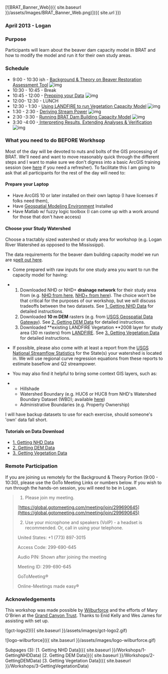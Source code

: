 [![BRAT_Banner_Web]({{ site.baseurl }}/assets/Images/BRAT_Banner_Web.png)]({{ site.url }})

### April 2013 - Logan

### Purpose

Participants will learn about the beaver dam capacity model in BRAT and how to modify the model and run it for their own study areas. 

### Schedule

- 9:00 - 10:30 ish - [Background & Theory on Beaver ](http://brat.joewheaton.org/home/workshops/goog_634673309)[Restoration](http://brat.joewheaton.org/home/workshops/goog_634673309)[ Assessment Tool](http://etal.usu.edu/BRAT/Workshops/1-BRAT_Background.pdf)  ![img](http://brat.joewheaton.org/_/rsrc/1468872180390/home/workshops/april-2013---logan/pdfIcon.png)
- 10:30 - 10:45 - Break
- 10:45 - 12:00 - [Prepping your Data](http://etal.usu.edu/BRAT/Workshops/2-DataPrep.pdf)  ![img](http://brat.joewheaton.org/_/rsrc/1468872180390/home/workshops/april-2013---logan/pdfIcon.png)
- 12:00- 12:30 - LUNCH
- 12:30 - 1:30 - [Using LANDFIRE to run Vegetation Capacity Model](http://etal.usu.edu/BRAT/Workshops/3-VegCapacity.pdf)  ![img](http://brat.joewheaton.org/_/rsrc/1468872180390/home/workshops/april-2013---logan/pdfIcon.png)
- 1:30 - 2:30 - [Deriving Stream Power](http://etal.usu.edu/BRAT/Workshops/4-StreamPower.pdf)  ![img](http://brat.joewheaton.org/_/rsrc/1468872180390/home/workshops/april-2013---logan/pdfIcon.png)
- 2:30 -3:30 - [Running BRAT Dam Building Capacity Model](http://etal.usu.edu/BRAT/Workshops/5-RunningBRAT.pdf)  ![img](http://brat.joewheaton.org/_/rsrc/1468872180390/home/workshops/april-2013---logan/pdfIcon.png)
- 3:30 -4:00 -[ Interpreting Results, Extending Analyses & Verification](http://etal.usu.edu/BRAT/Workshops/6-InterpretingBRAT.pdf)  ![img](http://brat.joewheaton.org/_/rsrc/1468872180390/home/workshops/april-2013---logan/pdfIcon.png)



### What you need to do BEFORE Workhsop

Most of the day will be devoted to nuts and bolts of the GIS processing of BRAT. We'll need and want to move reasonably quick through the different steps and I want to make sure we don't digress into a basic ArcGIS training session (see [here](http://gis.joewheaton.org/assignments/labs/lab01) if you need a refresher). To facilitate this I am going to ask that all participants for the rest of the day will need to:

#### Prepare your Laptop

- Have ArcGIS 10 or later installed on their own laptop (I have licenses if folks need them), 
- Have [Geospatial Modeling Environment](http://www.spatialecology.com/gme/) Installed
- Have Matlab w/ fuzzy logic toolbox (I can come up with a work around for those that don't have access)

#### Choose your Study Watershed

Choose a tractably sized watershed or study area for workshop (e.g. Logan River Watershed as opposed to the Mississippi).



The data requirements for the beaver dam building capacity model we run are s[pelt out here](http://brat.joewheaton.org/home/documentation/manual-implementation/beaver-dam-capacity-model/1-input-data).

- Come prepared with raw inputs for one study area you want to run the capacity model for having:

- 1. Downloaded NHD or NHD+ **drainage network** for their study area from (e.g. [NHD from here](http://nhd.usgs.gov/data.html), [NHD+ from here](http://www.horizon-systems.com/NHDPlus/NHDPlusV2_data.php)). The choice won't be that critical for the purposes of our workshop, but we will discuss tradeoffs between the two datasets. See [1. Getting NHD Data](http://brat.joewheaton.org/home/workshops/april-2013---logan/1-getting-nhd-data) for detailed instructions. 
  2. Downloaded **10 m DEM** rasters (e.g. from [USGS Geospatial Data Gateway](http://datagateway.nrcs.usda.gov/)). See [2. Getting DEM Data](http://brat.joewheaton.org/home/workshops/april-2013---logan/2-getting-dem-data) for detailed instructions.
  3. Downloaded **existing LANDFIRE Vegetation **2008 layer for study area (30 m rasters) from [LANDFIRE](http://landfire.cr.usgs.gov/viewer/). See [3. Getting Vegetation Data](http://brat.joewheaton.org/home/workshops/april-2013---logan/3-getting-vegetation-data) for detailed instructions.

- If possible, please also come with at least a report from the [USGS National Streamflow Statistics](http://water.usgs.gov/osw/programs/nss/pubs.html) for the State(s) your watershed is located in. We will use regional curve regression equations from these reports to estimate baseflow and Q2 streampower. 

- You may also find it helpful to bring some context GIS layers, such as:

- - Hillshade 
  - Watershed Boundary (e.g. HUC6 or HUC8 from NHD's Watershed Boundary Dataset (WBD); available [here](http://viewer.nationalmap.gov/viewer/))
  - Administrative Boundaries (e.g. Property Ownership)

I will have backup datasets to use for each exercise, should someone's 'own' data fall short. 



#### Tutorials on Data Download

- [1. Getting NHD Data](http://brat.joewheaton.org/home/workshops/april-2013---logan/1-getting-nhd-data)
- [2. Getting DEM Data](http://brat.joewheaton.org/home/workshops/april-2013---logan/2-getting-dem-data)
- [3. Getting Vegetation Data](http://brat.joewheaton.org/home/workshops/april-2013---logan/3-getting-vegetation-data)



### Remote Participation

If you are joining us remotely for the Background & Theory Portion (9:00 - 10:30), please use the GoTo Meeting Links or numbers below. If you wish to run through the hands-on session, you will need to be in Logan.

> 1. Please join my meeting.
>
> [https://global.gotomeeting.com/meeting/join/299690645](https://global.gotomeeting.com/meeting/join/299690645)
>
> 2. Use your microphone and speakers (VoIP) - a headset is recommended. Or, call in using your telephone.
>
> United States: +1 (773) 897-3015
>
> Access Code: 299-690-645
>
> Audio PIN: Shown after joining the meeting
>
> Meeting ID: 299-690-645
>
> GoToMeeting®
>
> Online-Meetings made easy®



### Acknowledgements

This workshop was made possible by [Wilburforce](http://www.wilburforce.org/) and the efforts of Mary O'Brien at the [Grand Canyon Trust](http://www.grandcanyontrust.org/). Thanks to Enid Kelly and Wes James for assisting with set up.

![gct-logo2]({{ site.baseurl }}/assets/images/gct-logo2.gif)

![logo-wilburforce]({{ site.baseurl }}/assets/images/logo-wilburforce.gif)



Subpages (3): [1. Getting NHD Data]({{ site.baseurl }}/Workshops/1-GettingNHDData) [2. Getting DEM Data]({{ site.baseurl }}/Workshops/2-GettingDEMData) [3. Getting Vegetation Data]({{ site.baseurl }}/Workshops/3-GettingVegetationData)


